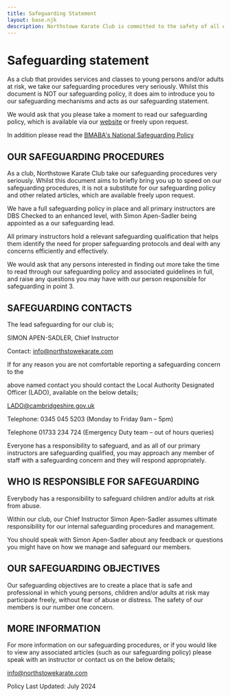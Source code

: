 ```yaml
---
title: Safeguarding Statement
layout: base.njk
description: Northstowe Karate Club is committed to the safety of all of its students.
---
```

# Safeguarding statement

As a club that provides services and classes to young persons and/or adults at risk,
we take our safeguarding procedures very seriously. Whilst this document is NOT
our safeguarding policy, it does aim to introduce you to our safeguarding
mechanisms and acts as our safeguarding statement.

We would ask that you please take a moment to read our safeguarding policy,
which is available via our [website](./policy) or freely upon request.

In addition please read the [BMABA's National Safeguarding Policy](/static/BMABA-Association-National-Safeguarding-Policy-2023-2024-Interim.pdf)


## OUR SAFEGUARDING PROCEDURES

As a club, Northstowe Karate Club take our safeguarding procedures very seriously. Whilst this
document aims to briefly bring you up to speed on our safeguarding procedures, it
is not a substitute for our safeguarding policy and other related articles, which are
available freely upon request.

We have a full safeguarding policy in place and all primary instructors are DBS Checked to
an enhanced level, with Simon Apen-Sadler being appointed as a our safeguarding lead.

All primary instructors hold a relevant safeguarding qualification that helps them identify
the need for proper safeguarding protocols and deal with any concerns efficiently
and effectively.

We would ask that any persons interested in finding out more take the time to read
through our safeguarding policy and associated guidelines in full, and raise any
questions you may have with our person responsible for safeguarding in point 3.

## SAFEGUARDING CONTACTS

The lead safeguarding for our club is;

SIMON APEN-SADLER, Chief Instructor

Contact: info@northstowekarate.com

If for any reason you are not comfortable reporting a safeguarding concern to the

above named contact you should contact the Local Authority Designated Officer
(LADO), available on the below details;

LADO@cambridgeshire.gov.uk

Telephone: 0345 045 5203 (Monday to Friday 9am – 5pm)

Telephone 01733 234 724 (Emergency Duty team – out of hours queries)

Everyone has a responsibility to safeguard, and as all of our primary instructors are
safeguarding qualified, you may approach any member of staff with a safeguarding
concern and they will respond appropriately.

## WHO IS RESPONSIBLE FOR SAFEGUARDING

Everybody has a responsibility to safeguard children and/or adults at risk from
abuse.

Within our club, our Chief Instructor Simon Apen-Sadler
assumes ultimate responsibility for our internal safeguarding
procedures and management.

You should speak with Simon Apen-Sadler about any feedback or questions
you might have on how we manage and safeguard our members.


## OUR SAFEGUARDING OBJECTIVES

Our safeguarding objectives are to create a place that is safe and professional in
which young persons, children and/or adults at risk may participate freely, without
fear of abuse or distress. The safety of our members is our number one concern.

## MORE INFORMATION

For more information on our safeguarding procedures, or if you would like to view
any associated articles (such as our safeguarding policy) please speak with an
instructor or contact us on the below details;

info@northstowekarate.com


Policy Last Updated: July 2024

